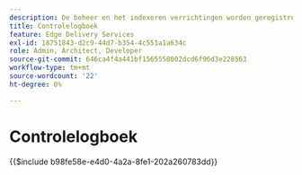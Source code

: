 ```yaml
---
description: De beheer en het indexeren verrichtingen worden geregistreerd in een controlelogboek dat via een eindpunt Admin kan worden gevraagd.
title: Controlelogboek
feature: Edge Delivery Services
exl-id: 18751843-d2c9-44d7-b354-4c551a1a634c
role: Admin, Architect, Developer
source-git-commit: 646ca4f4a441bf1565558002dcd6f96d3e228563
workflow-type: tm+mt
source-wordcount: '22'
ht-degree: 0%

---
```


# Controlelogboek

{{$include b98fe58e-e4d0-4a2a-8fe1-202a260783dd}}
